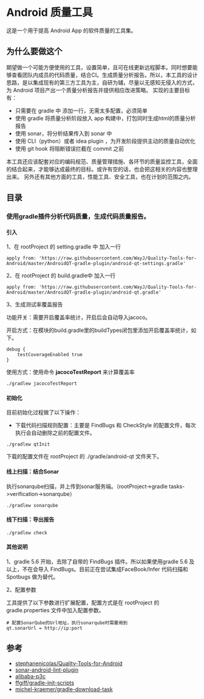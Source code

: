 # Android 质量工具

这是一个用于提高 Android App 的软件质量的工具集。

## 为什么要做这个

​		期望做一个可能方便使用的工具，设置简单，且可在线更新远程脚本。同时想要能够查看团队内成员的代码质量，结合CI。生成质量分析报告。
​		所以，本工具的设计思路，是以集成现有的第三方工具为主，自研为辅，尽量以无感知无侵入的方式，为 Android 项目产出一个质量分析报告并提供相应改进策略。
​		实现的主要目标有：

* 只需要在 gradle 中 添加一行，无需太多配置，必须简单
* 使用 gradle 将质量分析阶段放入 app 构建中，打包同时生成html的质量分析报告
* 使用 sonar，将分析结果传入到 sonar 中
* 使用 CLI（python）或者 idea plugin ，为开发阶段提供主动的质量自动优化
* 使用 git hook 将阻断错误拦截在 commit 之前

​		本工具还应该配套对应的编码规范、质量管理措施、各环节的质量监控工具，全面的结合起来，才能够达成最终的目标。
​		或许有空的话，也会把这相关的内容也整理出来。
​		另外还有其他方面的工具，性能工具、安全工具，也在计划的范围之内。


## 目录

### 使用gradle插件分析代码质量，生成代码质量报告。

#### 引入

1、在 rootProject 的 setting.gradle 中 加入一行

~~~
apply from: 'https://raw.githubusercontent.com/WayJ/Quality-Tools-for-Android/master/AndroidQT-gradle-plugin/android-qt-settings.gradle'
~~~

2、在 rootProject 的 build.gradle中 加入一行 

~~~
apply from: 'https://raw.githubusercontent.com/WayJ/Quality-Tools-for-Android/master/AndroidQT-gradle-plugin/android-qt.gradle'
~~~

3、生成测试率覆盖报告

功能开关：需要开启覆盖率统计，开启后会自动导入jacoco。

开启方式：在模块的build.gradle里的buildTypes闭包里添加开启覆盖率统计，如下。

~~~
debug {    
    testCoverageEnabled true
}
~~~
使用方式：使用命令 **jacocoTestReport** 来计算覆盖率
~~~
./gradlew jacocoTestReport
~~~

#### 初始化

目前初始化过程做了以下操作：

* 下载代码扫描规则配置：主要是 FindBugs 和 CheckStyle 的配置文件，每次执行会自动删除之前的配置文件。

~~~
./gradlew qtInit
~~~

下载的配置文件在 rootProject 的 ./gradle/android-qt 文件夹下。

#### 线上扫描：结合Sonar

执行sonarqube扫描，并上传到sonar服务端。（rootProject->gradle tasks->verification->sonarqube）

~~~
./gradlew sonarqube
~~~

#### 线下扫描：导出报告

~~~
./gradlew check
~~~

#### 其他说明

1、gradle 5.6 开始，去除了自带的 FindBugs 插件。所以如果使用gradle 5.6 及以上，不在会导入 FindBugs。目前正在尝试集成FaceBook/Infer 代码扫描和Spotbugs 做为替代。

2、配置参数

工具提供了以下参数进行扩展配置，配置方式是在 rootProject 的 gradle.properties 文件中加入配置参数。

```
# 配置SonarQube的Url地址，执行sonarqube时需要用到
qt.sonarUrl = http://ip:port
```



## 参考


* [stephanenicolas/Quality-Tools-for-Android](https://github.com/stephanenicolas/Quality-Tools-for-Android)
* [sonar-android-lint-plugin](https://github.com/peter-budo/sonar-android-lint-plugin)
* [alibaba-p3c](https://github.com/alibaba/p3c/blob/master/idea-plugin/README_cn.md)
* [ffgiff/gradle-init-scripts](https://github.com/ffgiff/gradle-init-scripts)
* [michel-kraemer/gradle-download-task](https://github.com/michel-kraemer/gradle-download-task)


















